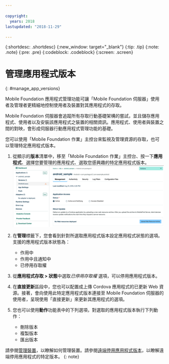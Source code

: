 ```yaml
---

copyright:
  years: 2018
lastupdated: "2018-11-29"

---
```


{:shortdesc: .shortdesc}
{:new_window: target="_blank"}
{:tip: .tip}
{:note: .note}
{:pre: .pre}
{:codeblock: .codeblock}
{:screen: .screen}

# 管理應用程式版本
{: #manage_app_versions}

Mobile Foundation 應用程式管理功能可讓「Mobile Foundation 伺服器」使用者及管理者更精細地控制使用者及裝置對其應用程式的存取。

Mobile Foundation 伺服器會追蹤所有存取行動基礎架構的嘗試，並且儲存應用程式、使用者以及安裝該應用程式之裝置的相關資訊。應用程式、使用者與裝置之間的對映，會形成伺服器行動應用程式管理功能的基礎。

您可以使用「Mobile Foundation 作業」主控台來監視及管理資源的存取，也可以管理特定應用程式版本。

1.  從顯示的**版本**清單中，移至「Mobile Foundation 作業」主控台、按一下**應用程式**、選擇您要管理的應用程式、選取您感興趣的特定應用程式版本。
    ![管理應用程式版本](images/app_version_management.png)

2. 在**管理**標籤下，您會看到針對所選取應用程式版本設定應用程式狀態的選項。支援的應用程式版本狀態為：
   * 作用中
   * 作用中且通知中
   * 已停用存取權
3. 從**應用程式存取 > 狀態**中選取*已停用存取權* 選項，可以停用應用程式版本。
4. 在**直接更新**區段中，您也可以配置成上傳 Cordova 應用程式的已更新 Web 資源。接著，會向使用此特定應用程式版本連接至 Mobile Foundation 伺服器的使用者，呈現使用「直接更新」來更新其應用程式的選項。
5. 您也可以使用**動作**功能表中的下列選項，對選取的應用程式版本執行下列動作：
   *  刪除版本
   *  複製版本
   *  匯出版本


請參閱[管理裝置](manage_devices.html)，以瞭解如何管理裝置。請參閱[遠端停用應用程式版本](remote_disable_app_version.html)，以瞭解遠端停用應用程式的特定版本。
{: note}

